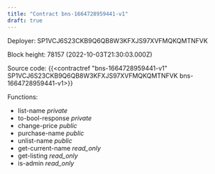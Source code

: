 ```yaml
---
title: "Contract bns-1664728959441-v1"
draft: true
---
```

Deployer: SP1VCJ6S23CKB9Q6QB8W3KFXJS97XVFMQKQMTNFVK


 



Block height: 78157 (2022-10-03T21:30:03.000Z)

Source code: {{<contractref "bns-1664728959441-v1" SP1VCJ6S23CKB9Q6QB8W3KFXJS97XVFMQKQMTNFVK bns-1664728959441-v1>}}

Functions:

* list-name _private_
* to-bool-response _private_
* change-price _public_
* purchase-name _public_
* unlist-name _public_
* get-current-name _read_only_
* get-listing _read_only_
* is-admin _read_only_
